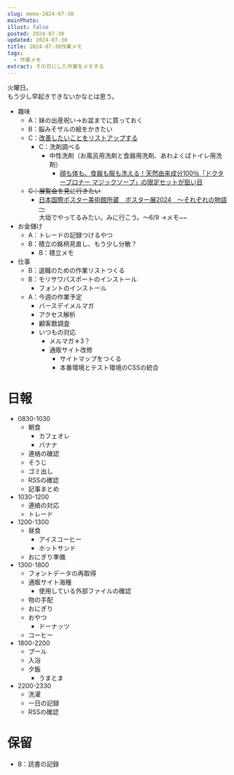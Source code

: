 ```yaml
---
slug: memo-2024-07-30
mainPhoto: 
illust: false
posted: 2024-07-30
updated: 2024-07-30
title: 2024-07-30作業メモ
tags:
  - 作業メモ
extract: その日にした作業をメモする
---
```

  
火曜日。  
もう少し早起きできないかなとは思う。

- 趣味
  - A：妹の出産祝い→お盆までに買っておく
  - B：脳みそザルの絵をかきたい
  - C：[改善したいことをリストアップする](2022-03-07-改善したいこと・欲しいもの・やりたいこと.md) 
    - C：洗剤調べる
      - 中性洗剤（お風呂用洗剤と食器用洗剤、あわよくばトイレ用洗剤）
        - [顔も体も、食器も服も洗える！天然由来成分100％「ドクターブロナー マジックソープ」の限定セットが狙い目](https://www.bepal.net/archives/431622)  
  - ~~C：展覧会を見に行きたい~~
    - [日本国際ポスター美術館所蔵　ポスター展2024　～それぞれの物語～](https://www.japandesign.ne.jp/event/postermuseum-ogaki-2024/)  
    大垣でやってるみたい。みに行こう。〜6/9
      →メモ~~
- お金儲け
  - A：トレードの記録つけるやつ
  - B：積立の銘柄見直し、もう少し分散？
      - B：積立メモ
- 仕事
  - B：退職のための作業リストつくる
  - B：モリサワパスポートのインストール
    - フォントのインストール
  - A：今週の作業予定
      - バースデイメルマガ
      - アクセス解析
      - 顧客数調査
    - いつもの対応 
      - メルマガ＊3？
      - 通販サイト改修
        - サイトマップをつくる
        - 本番環境とテスト環境のCSSの統合

# 日報

- 0830-1030
  - 朝食
    - カフェオレ
    - バナナ
  - 連絡の確認
  - そうじ
  - ゴミ出し
  - RSSの確認
  - 記事まとめ
- 1030-1200
  - 連絡の対応
  - トレード
- 1200-1300
  - 昼食
    - アイスコーヒー
    - ホットサンド
  - おにぎり準備
- 1300-1800
  - フォントデータの再取得
  - 通販サイト海種
    - 使用している外部ファイルの確認
  - 物の手配
  - おにぎり
  - おやつ
    - ドーナッツ
  - コーヒー
- 1800-2200
  - プール
  - 入浴
  - 夕飯
    - うまとま
- 2200-2330
  - 洗濯
  - 一日の記録
  - RSSの確認
# 保留

  - B：読書の記録
